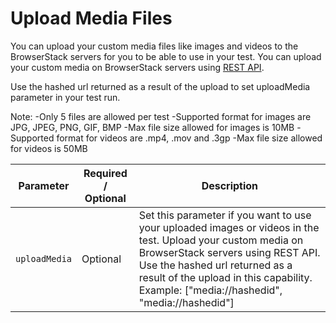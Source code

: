 # Upload Media Files

You can upload your custom media files like images and videos to the BrowserStack servers for you to be able to use in your test. You can upload your custom media on BrowserStack servers using [REST API](https://www.browserstack.com/app-automate/rest-api?framework=xcuitest#media-upload).

Use the hashed url returned as a result of the upload to set uploadMedia parameter in your test run.

Note:
-Only 5 files are allowed per test
-Supported format for images are JPG, JPEG, PNG, GIF, BMP
-Max file size allowed for images is 10MB
-Supported format for videos are .mp4, .mov and .3gp
-Max file size allowed for videos is 50MB

| Parameter | Required / Optional | Description |
| ---------- | ----------- | --------------- |
|`uploadMedia`|Optional|Set this parameter if you want to use your uploaded images or videos in the test. Upload your custom media on BrowserStack servers using REST API. Use the hashed url returned as a result of the upload in this capability. Example: ["media://hashedid", "media://hashedid"]|
